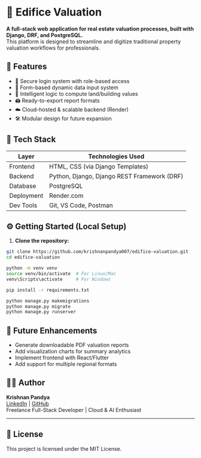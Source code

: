 # 🏢 Edifice Valuation

**A full-stack web application for real estate valuation processes, built with Django, DRF, and PostgreSQL.**  
This platform is designed to streamline and digitize traditional property valuation workflows for professionals.

## 🚀 Features

- 🔐 Secure login system with role-based access  
- 📑 Form-based dynamic data input system  
- 🧠 Intelligent logic to compute land/building values  
- 🖨️ Ready-to-export report formats  
- ☁️ Cloud-hosted & scalable backend (Render)  
- 🛠️ Modular design for future expansion

## 🧱 Tech Stack

| Layer        | Technologies Used                           |
|--------------|---------------------------------------------|
| Frontend     | HTML, CSS (via Django Templates)            |
| Backend      | Python, Django, Django REST Framework (DRF) |
| Database     | PostgreSQL                                  |
| Deployment   | Render.com                                  |
| Dev Tools    | Git, VS Code, Postman                       |

## ⚙️ Getting Started (Local Setup)

1. **Clone the repository:**

```bash
git clone https://github.com/krishnanpandya007/edifice-valuation.git
cd edifice-valuation

python -m venv venv
source venv/bin/activate  # For Linux/Mac
venv\Scripts\activate     # For Windows

pip install -r requirements.txt

python manage.py makemigrations
python manage.py migrate
python manage.py runserver
```
## 📌 Future Enhancements

- Generate downloadable PDF valuation reports  
- Add visualization charts for summary analytics  
- Implement frontend with React/Flutter  
- Add support for multiple regional formats

## 👨‍💻 Author

**Krishnan Pandya**  
[LinkedIn](https://www.linkedin.com/in/krishnanpandya) | [GitHub](https://github.com/krishnanpandya007)  
Freelance Full-Stack Developer | Cloud & AI Enthusiast

---

## 📜 License

This project is licensed under the MIT License.
